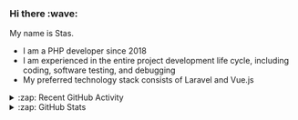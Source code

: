 <h3>Hi there :wave:</h3>

My name is Stas.

- I am a PHP developer since 2018
- I am experienced in the entire project development life cycle, including coding, software testing, and debugging
- My preferred technology stack consists of Laravel and Vue.js

<details>
  <summary>:zap: Recent GitHub Activity</summary>

<!--RECENT_ACTIVITY:start-->
1. 💪 Opened PR [#5402](https://github.com/ddev/ddev/pull/5402) in [ddev/ddev](https://github.com/ddev/ddev)<br>
2. ⬆️ Pushed 1 commit(s) to [stasadev/ddev](https://github.com/stasadev/ddev)<br>
3. ⬆️ Pushed 3 commit(s) to [stasadev/ddev](https://github.com/stasadev/ddev)<br>
4. ⬆️ Pushed 9 commit(s) to [stasadev/ddev](https://github.com/stasadev/ddev)<br>
5. ✔️ Closed issue [#5386](https://github.com/ddev/ddev/issues/5386) in [ddev/ddev](https://github.com/ddev/ddev)<br>
6. ⬆️ Pushed 1 commit(s) to [ddev/ddev](https://github.com/ddev/ddev)<br>
7. 🎉 Merged PR [#5396](https://github.com/ddev/ddev/pull/5396) in [ddev/ddev](https://github.com/ddev/ddev)<br>
8. 🔴 Requested changes in [#5241](https://github.com/ddev/ddev/pull/5241#pullrequestreview-1654720328) in [ddev/ddev](https://github.com/ddev/ddev)<br>
9. 💪 Opened PR [#5396](https://github.com/ddev/ddev/pull/5396) in [ddev/ddev](https://github.com/ddev/ddev)<br>
10. ⬆️ Pushed 5 commit(s) to [stasadev/ddev](https://github.com/stasadev/ddev)<br>
<!--RECENT_ACTIVITY:end-->

</details>

<details>
  <summary>:zap: GitHub Stats</summary>

  <picture>
    <source
      srcset="https://github-readme-stats.vercel.app/api?username=stasadev&show_icons=true&count_private=true&include_all_commits=true&hide_border=true&theme=tokyonight"
      media="(prefers-color-scheme: dark)"
    />
    <source
      srcset="https://github-readme-stats.vercel.app/api?username=stasadev&show_icons=true&count_private=true&include_all_commits=true&hide_border=true"
      media="(prefers-color-scheme: light), (prefers-color-scheme: no-preference)"
    />
    <img src="https://github-readme-stats.vercel.app/api?username=stasadev&show_icons=true&count_private=true&include_all_commits=true&hide_border=true" />
  </picture>

</details>
